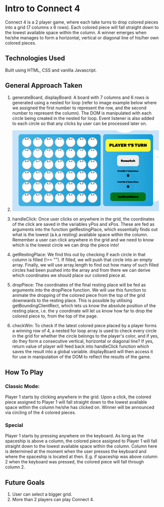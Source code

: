 # Intro to Connect 4

Connect 4 is a 2 player game, where each take turns to drop colored pieces into a grid (7 columns x 6 rows). Each colored piece will fall straight down to the lowest available space within the column. A winner emerges when he/she manages to form a horizontal, vertical or diagonal line of his/her own colored pieces.

## Technologies Used

Built using HTML, CSS and vanilla Javascript.

## General Approach Taken
1. generateBoard, displayBoard: A board with 7 columns and 6 rows is generated using a nested for loop (refer to image example below where we assigned the first number to represent the row, and the second number to represent the column). The DOM is manipulated with each circle being created in the nested for loop. Event listener is also added to each circle so that any clicks by user can be processed later on.
2. ![Board](Images/Board.png)

2. handleClick: Once user clicks on anywhere in the grid, the coordinates of the click are saved in the variables yPos and xPos. These are fed as arguments into the function getRestingPlace, which essentially finds out what is the lowest (a.k.a resting) available space within the column. Remember a user can click anywhere in the grid and we need to know which is the lowest circle we can drop the piece into!

3. getRestingPlace: We find this out by checking if each circle in that column is filled (!== ""). If filled, we will push that circle into an empty array. Finally, we will use array.length to find out how many of such filled circles had been pushed into the array and from there we can derive which coordinates we should place our colored piece at.

4. dropPiece: The coordinates of the final resting place will be fed as arguments into the dropPiece function. We will use this function to animate the dropping of the colored piece from the top of the grid downwards to the resting place. This is possible by utilising getBoundingClientRect, which lets us know the absolute position of the resting place, i.e. the y coordinate will let us know how far to drop the colored piece to, from the top of the page.

5. checkWin: To check if the latest colored piece placed by a player forms a winning row of 4, a nested for loop array is used to check every circle in the grid for whether the circle belongs to the player's color, and if yes, do they form a consecutive vertical, horizontal or diagonal line? If yes, return value of player will feed back into handleClick function which saves the result into a global variable. displayBoard will then access it for use in manipulation of the DOM to reflect the results of the game.
</ol>

## How To Play
### Classic Mode:
Player 1 starts by clicking anywhere in the grid. Upon a click, the colored piece assigned to Player 1 will fall straight down to the lowest available space within the column he/she has clicked on. Winner will be announced via circling of the 4 colored pieces.

### Special
Player 1 starts by pressing anywhere on the keyboard. As long as the spaceship is above a column, the colored piece assigned to Player 1 will fall straight down to the lowest available space within the column. Column here is determined at the moment when the user presses the keyboard and where the spaceship is located at then. E.g. if spaceship was above column 2 when the keyboard was pressed, the colored piece will fall through column 2.

## Future Goals
1. User can select a bigger grid.
2. More than 2 players can play Connect 4.
